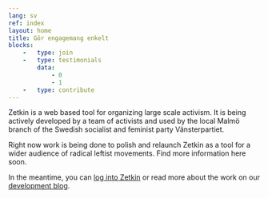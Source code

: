 ```yaml
---
lang: sv
ref: index
layout: home
title: Gör engagemang enkelt
blocks:
    -   type: join
    -   type: testimonials
        data:
            - 0
            - 1
    -   type: contribute
---
```


Zetkin is a web based tool for organizing large scale activism. It is being
actively developed by a team of activists and used by the local Malmö branch
of the Swedish socialist and feminist party Vänsterpartiet.

Right now work is being done to polish and relaunch Zetkin as a tool for a
wider audience of radical leftist movements. Find more information here soon.

In the meantime, you can [log into Zetkin](http://zetk.in) or read more about
the work on our [development blog](http://blog.zetkin.org).
